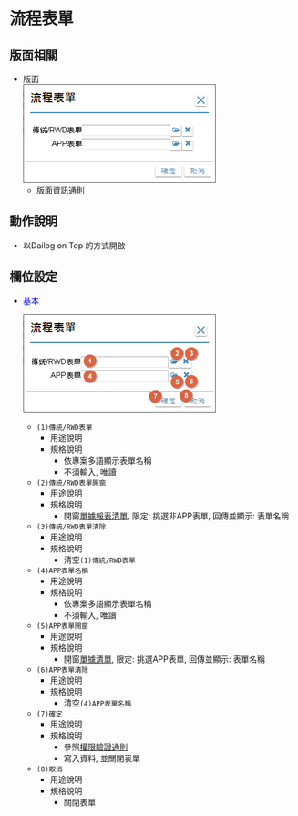 流程表單
===
## 版面相關
* 版面</br>
    ![pic][image_flowForm]
    * [版面資訊通則][link_ruleother1]

## 動作說明
* 以Dailog on Top 的方式開啟

## 欄位設定
* <p id="fieldbreak1" style="color:blue;">基本</p>

    ![pic][image_fieldbreak1]
    * `(1)傳統/RWD表單`
        * 用途說明
        * 規格說明
            * 依專案多語顯示表單名稱
            * 不須輸入, 唯讀
    * `(2)傳統/RWD表單開窗`
        * 用途說明
        * 規格說明
            * 開窗[單據報表清單][link_ListFormReport], 限定: 挑選非APP表單,  回傳並顯示: 表單名稱
    * `(3)傳統/RWD表單清除`
        * 用途說明
        * 規格說明
            * 清空`(1)傳統/RWD表單`
    * `(4)APP表單名稱`
        * 用途說明
        * 規格說明
            * 依專案多語顯示表單名稱
            * 不須輸入, 唯讀
    * `(5)APP表單開窗`
        * 用途說明
        * 規格說明
            * 開窗[單據清單][link_ListFormReport], 限定: 挑選APP表單,  回傳並顯示: 表單名稱
    * `(6)APP表單清除`
        * 用途說明
        * 規格說明
            * 清空`(4)APP表單名稱`
    * `(7)確定`
        * 用途說明
        * 規格說明
            * 參照[權限驗證通則][link_ruleother6]
            * 寫入資料, 並關閉表單
    * `(8)取消`
        * 用途說明
        * 規格說明
            * 關閉表單

<!-- 圖片 -->
[image_flowForm]:attachment/flowForm.png
[image_fieldbreak1]:attachment/fieldbreak1.png

<!-- 超連結 -->
[link_ListFormReport]:../FlowItem/ListFormReport.md "單據報表清單"
[link_ruleother1]:../RulesOther/README#ruleother1 "共用通則_其它/版面資訊通則"
[link_ruleother6]:../RulesOther/README#ruleother6 "共用通則_其它/權限驗證通則"